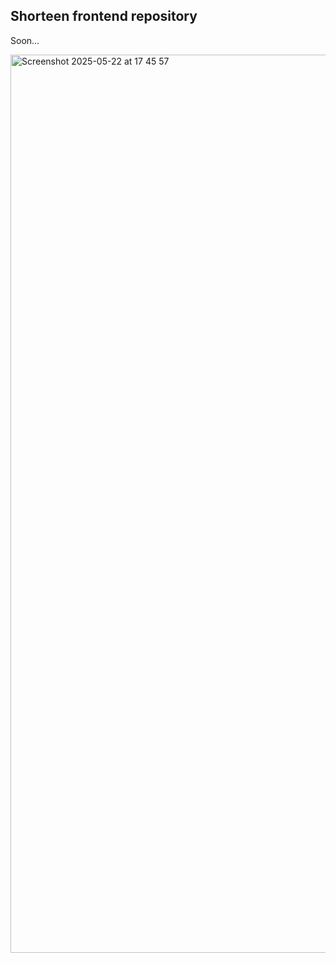 ## Shorteen frontend repository

Soon...

<img width="1437" alt="Screenshot 2025-05-22 at 17 45 57" src="https://github.com/user-attachments/assets/a27c3530-f6bc-403d-8b14-236b12acd3b3" />
